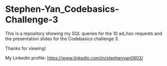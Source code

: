 # Stephen-Yan_Codebasics-Challenge-3

This is a repository showing my SQL queries for the 10 ad_hoc requests and the presentation slides for the Codebasics challenge 3.

Thanks for viewing!

My Linkedin profile: https://www.linkedin.com/in/stephenyan0603/
